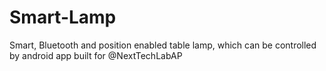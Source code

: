 # Smart-Lamp
Smart, Bluetooth and position enabled table lamp, which can be controlled by android app built for @NextTechLabAP
